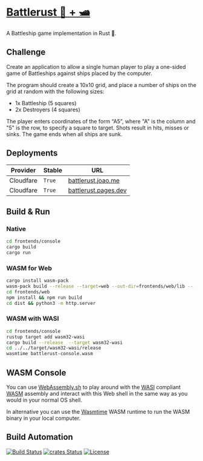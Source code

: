 # [Battlerust 🦀 + 🛥️](https://battlerust.joao.me)

A Battleship game implementation in Rust 🦀.

## Challenge

Create an application to allow a single human player to play a one-sided game of Battleships against ships placed by the computer.

The program should create a 10x10 grid, and place a number of ships on the grid at random with the following sizes:

* 1x Battleship (5 squares)
* 2x Destroyers (4 squares)

The player enters coordinates of the form “A5”, where "A" is the column and "5" is the row, to specify a square to target. Shots result in hits, misses or sinks. The game ends when all ships are sunk.

## Deployments

| Provider  | Stable | URL                                                  |
| --------- | ------ | ---------------------------------------------------- |
| Cloudfare | `True` | [battlerust.joao.me](https://battlerust.joao.me)     |
| Cloudfare | `True` | [battlerust.pages.dev](https://battlerust.pages.dev) |

## Build & Run

### Native

```bash
cd frontends/console
cargo build
cargo run
```

### WASM for Web

```bash
cargo install wasm-pack
wasm-pack build --release --target=web --out-dir=frontends/web/lib -- --features wasm
cd frontends/web
npm install && npm run build
cd dist && python3 -m http.server
```

### WASM with WASI

```bash
cd frontends/console
rustup target add wasm32-wasi
cargo build --release  --target wasm32-wasi
cd ../../target/wasm32-wasi/release
wasmtime battlerust-console.wasm
```

## WASM Console

You can use [WebAssembly.sh](https://webassembly.sh) to play around with the [WASI](https://wasi.dev/) compliant [WASM](https://webassembly.org/) assembly and interact with this Web shell in the same way as you would in your normal OS shell.

In alternative you can use the [Wasmtime](https://wasmtime.dev) WASM runtime to run the WASM binary in your local computer.

## Build Automation

[![Build Status](https://github.com/joamag/battlerust/workflows/Main%20Workflow/badge.svg)](https://github.com/joamag/battlerust/actions)
[![crates Status](https://img.shields.io/crates/v/battlerust)](https://crates.io/crates/battlerust)
[![License](https://img.shields.io/badge/license-Apache%202.0-blue.svg)](https://www.apache.org/licenses/)
